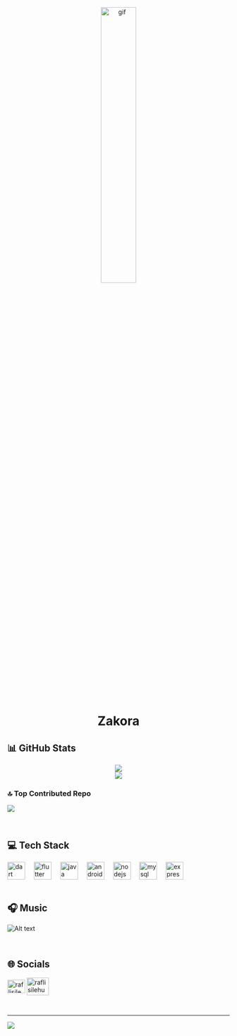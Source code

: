 <div align="center">
  <img  width = "40%" alt="gif" src="https://repository-images.githubusercontent.com/703693380/dd2a8b99-4d65-4e3a-8579-ea800f9c1608"/>
  
</div>
<div align="center">
  
# Zakora

</div>

## 📊 GitHub Stats
<div align="center">
  
  ![](https://github-readme-stats.vercel.app/api/top-langs/?username=zakoraa&theme=react&hide_border=false&include_all_commits=true&count_private=true&layout=compact)
  <br/>
  ![](https://github-readme-streak-stats.herokuapp.com/?user=zakoraa&theme=react&hide_border=false)

</div>
  

### 🔝 Top Contributed Repo
![](https://github-contributor-stats.vercel.app/api?username=zakoraa&limit=5&theme=tokyonight&combine_all_yearly_contributions=true)

</br>

## 💻 Tech Stack

<div align="left">
  <img src="https://cdn.jsdelivr.net/gh/devicons/devicon/icons/dart/dart-original.svg" height="40" alt="dart logo"  />
  <img width="12" />
  <img src="https://cdn.jsdelivr.net/gh/devicons/devicon/icons/flutter/flutter-original.svg" height="40" alt="flutter logo"  />
  <img width="12" />
  <img src="https://cdn.jsdelivr.net/gh/devicons/devicon/icons/java/java-original.svg" height="40" alt="java logo"  />
  <img width="12" />
  <img src="https://cdn.jsdelivr.net/gh/devicons/devicon/icons/android/android-original.svg" height="40" alt="android logo"  />
  <img width="12" />
  <img src="https://cdn.jsdelivr.net/gh/devicons/devicon/icons/nodejs/nodejs-original.svg" height="40" alt="nodejs logo"  />
  <img width="12" />
  <img src="https://cdn.jsdelivr.net/gh/devicons/devicon/icons/mysql/mysql-original.svg" height="40" alt="mysql logo"  />
  <img width="12" />
  <img src="https://cdn.jsdelivr.net/gh/devicons/devicon/icons/express/express-original.svg" height="40" alt="express logo"  />
</div>

</br>

## 🎧 Music
![Alt text](https://spotify-recently-played-readme.vercel.app/api?user=31juwflawxuxhufoheoclj6rg5ra&unique={true|1|on|yes})

</br>

## 🌐 Socials
<p align="left">
<a href="https://instagram.com/raflisilehu_" target="blank"><img align="center" src="https://raw.githubusercontent.com/rahuldkjain/github-profile-readme-generator/master/src/images/icons/Social/instagram.svg" alt="raflisilehu_" height="30" width="40" /></a>
<a href="https://www.youtube.com/@raflisilehu/streams" target="blank"><img align="center" src="https://raw.githubusercontent.com/rahuldkjain/github-profile-readme-generator/master/src/images/icons/Social/youtube.svg" alt="rafli silehu" height="40" width="50" /></a>
</p>

</br>


---
[![](https://visitcount.itsvg.in/api?id=zakoraa&icon=2&color=0)](https://visitcount.itsvg.in)

